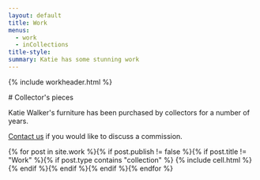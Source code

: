 ```yaml
---
layout: default
title: Work
menus:
  - work
  - inCollections
title-style:
summary: Katie has some stunning work
---
```


{% include workheader.html %}
<div class="work" markdown="1">
# Collector's pieces

Katie Walker's furniture has been purchased by collectors for a  number of years.

[Contact us](https://contact "Contact us") if you would like to discuss a commission.

  <div class="grid">
    {% for post in site.work %}{% if post.publish != false %}{% if post.title != "Work" %}{% if post.type contains "collection" %}
    {% include cell.html %}
    {% endif %}{% endif %}{% endif %}{% endfor %}
  </div>

</div>
